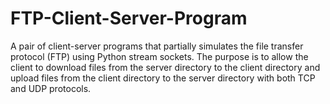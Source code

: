 # FTP-Client-Server-Program
A pair of client-server programs that partially simulates the file transfer protocol (FTP) using Python stream sockets. The purpose is to allow the client to download files from the server directory to the client directory and upload files from the client directory to the server directory with both TCP and UDP protocols.
